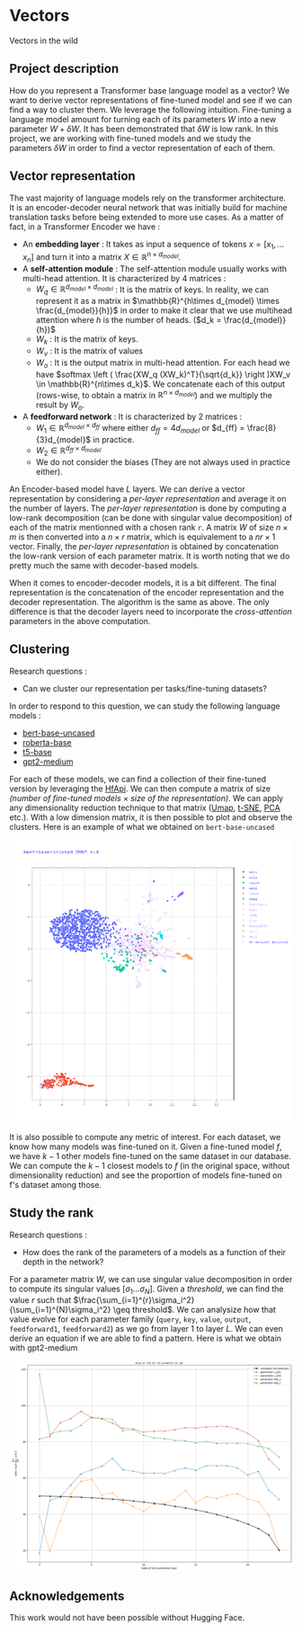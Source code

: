 # Vectors

Vectors in the wild

## Project description

How do you represent a Transformer base language model as a vector? We want to derive vector representations of fine-tuned model and see if we can find a way to cluster them. We leverage the following intuition. Fine-tuning a language model amount for turning each of its parameters $W$ into a new parameter $W + \delta W$. It has been demonstrated that $\delta W$ is low rank. In this project, we are working with fine-tuned models and we study the parameters $\delta W$ in order to find a vector representation of each of them.

## Vector representation

The vast majority of language models rely on the transformer architecture. It is an encoder-decoder neural network that was initially build for machine translation tasks before being extended to more use cases. As a matter of fact, in a Transformer Encoder we have :
- An **embedding layer** : It takes as input a sequence of tokens $x = [x_1, \ldots x_n]$ and turn it into a matrix $X \in \mathbb{R}^{n\times d_{model}}$.
- A **self-attention module** : The self-attention module usually works with multi-head attention. It is characterized by 4 matrices :
  - $W_q \in \mathbb{R}^{d_{model}\times d_{model}}$ : It is the matrix of keys. In reality, we can represent it as a matrix in $\mathbb{R}^{h\times d_{model} \times \frac{d_{model}}{h}}$ in order to make it clear that we use multihead attention where $h$ is the number of heads. ($d_k = \frac{d_{model}}{h})$
  - $W_k$ : It is the matrix of keys.
  - $W_v$ : It is the matrix of values
  - $W_o$ : It is the output matrix in multi-head attention. For each head we have $softmax \left ( \frac{XW_q (XW_k)^T}{\sqrt{d_k}} \right )XW_v \in \mathbb{R}^{n\times d_k}$. We concatenate each of this output (rows-wise, to obtain a matrix in $\mathbb{R}^{n \times d_{model}}$) and we multiply the result by $W_o$.
- A **feedforward network** : It is characterized by 2 matrices :
  - $W_1 \in \mathbb{R}^{d_{model} \times d_{ff}}$ where either $d_{ff} = 4d_{model}$ or $d_{ff} = \frac{8}{3}d_{model}$ in practice.
  - $W_2 \in \mathbb{R}^{d_{ff} \times d_{model}}$
  - We do not consider the biases (They are not always used in practice either).
  
An Encoder-based model have $L$ layers. We can derive a vector representation by considering a *per-layer representation* and average it on the number of layers. The *per-layer representation* is done by computing a low-rank decomposition (can be done with singular value decomposition) of each of the matrix mentionned with a chosen rank `r`. A matrix $W$ of size $n\times m$ is then converted into a $n \times r$ matrix, which is equivalement to a $nr\times 1$ vector. Finally, the *per-layer representation* is obtained by concatenation the low-rank version of each parameter matrix. It is worth noting that we do pretty much the same with decoder-based models.

When it comes to encoder-decoder models, it is a bit different. The final representation is the concatenation of the encoder representation and the decoder representation. The algorithm is the same as above. The only difference is that the decoder layers need to incorporate the *cross-attention* parameters in the above computation.

## Clustering
Research questions :
- Can we cluster our representation per tasks/fine-tuning datasets?

In order to respond to this question, we can study the following language models :
- [bert-base-uncased](https://huggingface.co/bert-base-uncased)
- [roberta-base](https://huggingface.co/roberta-base)
- [t5-base](https://huggingface.co/t5-base)
- [gpt2-medium](https://huggingface.co/gpt2-medium)

For each of these models, we can find a collection of their fine-tuned version by leveraging the [HfApi](https://huggingface.co/docs/huggingface_hub/package_reference/hf_api). We can then compute a matrix of size *(number of fine-tuned models* $\times$ *size of the representation)*. We can apply any dimensionality reduction technique to that matrix ([Umap](https://umap-learn.readthedocs.io/en/latest/), [t-SNE](https://scikit-learn.org/stable/modules/generated/sklearn.manifold.TSNE.html), [PCA](https://scikit-learn.org/stable/modules/generated/sklearn.decomposition.PCA.html#sklearn.decomposition.PCA) etc.). With a low dimension matrix, it is then possible to plot and observe the clusters. Here is an example of what we obtained on `bert-base-uncased`

![](bert/first.png)

It is also possible to compute any metric of interest. For each dataset, we know how many models was fine-tuned on it. Given a fine-tuned model $f$, we have $k-1$ other models fine-tuned on the same dataset in our database. We can compute the $k-1$ closest models to $f$ (in the original space, without dimensionality reduction) and see the proportion of models fine-tuned on f's dataset among those.

## Study the rank
Research questions :
- How does the rank of the parameters of a models as a function of their depth in the network?

For a parameter matrix $W$, we can use singular value decomposition in order to compute its singular values $[\sigma_1 \ldots \sigma_N]$. Given a *threshold*, we can find the value $r$ such that $\frac{\sum_{i=1}^{r}\sigma_i^2}{\sum_{i=1}^{N}\sigma_i^2} \geq threshold$. We can analysize how that value evolve for each parameter family (`query`, `key`, `value`, `output`, `feedforward1`, `feedforward2`) as we go from layer $1$ to layer $L$. We can even derive an equation if we are able to find a pattern. Here is what we obtain with gpt2-medium

![](./gpt/gpt.png)

## Acknowledgements
This work would not have been possible without Hugging Face.
